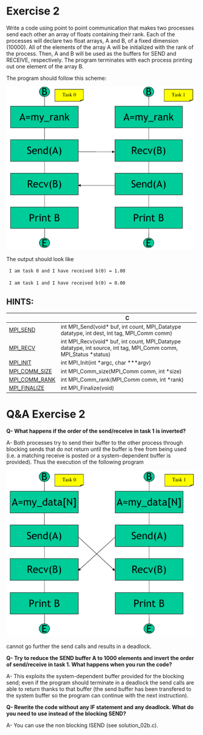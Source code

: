 # Exercise 2

Write a code using point to point communication that makes two processes send each other an array of floats containing their rank. Each of the processes will declare two float arrays, A and B, of a fixed dimension (10000).  All of the elements of the array A will be initialized with the rank of the process. Then, A and B will be used as the buffers for SEND and RECEIVE, respectively. The program terminates with each process printing out one element of the array B. 

The program should follow this scheme:

![alt text](../images/es2a.png)

The output should look like

```
 I am task 0 and I have received b(0) = 1.00 

 I am task 1 and I have received b(0) = 0.00 
```

## HINTS:

|    | **C** |
|----|-------|
| [MPI_SEND](https://www.open-mpi.org/doc/v3.1/man3/MPI_Send.3.php) | int MPI_Send(void\* buf, int count, MPI_Datatype datatype, int dest, int tag, MPI_Comm comm) |
| [MPI_RECV](https://www.open-mpi.org/doc/v3.1/man3/MPI_Recv.3.php) | int MPI_Recv(void\* buf, int count, MPI_Datatype datatype, int source, int tag, MPI_Comm comm, MPI_Status \*status) |
| [MPI_INIT](https://www.open-mpi.org/doc/v3.1/man3/MPI_Init.3.php) | int MPI_Init(int \*argc, char \***argv) |
| [MPI_COMM_SIZE](https://www.open-mpi.org/doc/v3.1/man3/MPI_Comm_size.3.php) | int MPI_Comm_size(MPI_Comm comm, int \*size) |
| [MPI_COMM_RANK](https://www.open-mpi.org/doc/v3.1/man3/MPI_Comm_rank.3.php) | int MPI_Comm_rank(MPI_Comm comm, int \*rank) | 
| [MPI_FINALIZE](https://www.open-mpi.org/doc/v3.1/man3/MPI_Finalize.3.php) | int MPI_Finalize(void) |

# Q&A Exercise 2

**Q- What happens if the order of the send/receive in task 1 is inverted?**

A- Both processes try to send their buffer to the other process through blocking sends that do not return until the buffer is free from being used (i.e. a matching receive is posted or a system-dependent buffer is provided). Thus the execution of the following program

![alt text](../images/es2b.png)

cannot go further the send calls and results in a deadlock.

**Q- Try to reduce the SEND buffer A to 1000 elements and invert the order of send/receive in task 1. What happens when  you run the code?**

A- This exploits the system-dependent buffer provided for the blocking send; even if the program should terminate in a deadlock the send calls are able to return thanks to that buffer (the send buffer has been transfered to the system buffer so the program can continue with the next instruction). 

**Q- Rewrite the code without any IF statement and any deadlock. What do you need to use instead of the blocking SEND?**

A- You can use the non blocking ISEND (see solution_02b.c).
